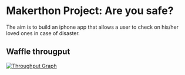 Makerthon Project: Are you safe?
===============================

The aim is to build an iphone app that allows a user to check on his/her loved
ones in case of disaster.

Waffle througput
----------------

[![Throughput Graph](https://graphs.waffle.io/samover/are_u_safe/throughput.svg)](https://waffle.io/samover/are_u_safe/metrics)


